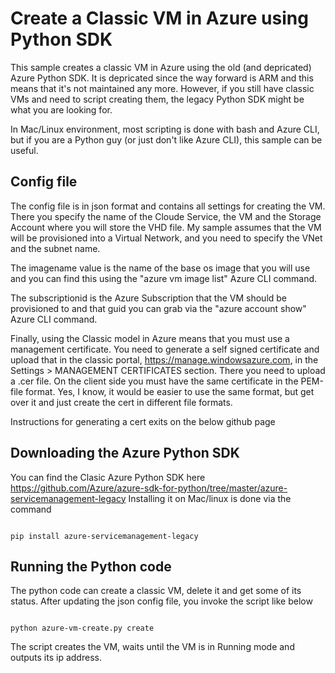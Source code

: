 # Create a Classic VM in Azure using Python SDK

This sample creates a classic VM in Azure using the old (and depricated) Azure Python SDK. 
It is depricated since the way forward is ARM and this means that it's not maintained any more.
However, if you still have classic VMs and need to script creating them, the legacy Python SDK might be what you are looking for.

In Mac/Linux environment, most scripting is done with bash and Azure CLI, but if you are a Python guy (or just don't like Azure CLI), this sample can be useful.

## Config file

The config file is in json format and contains all settings for creating the VM. There you specify the name of the Cloude Service, the VM and the Storage Account where you will store the VHD file.
My sample assumes that the VM will be provisioned into a Virtual Network, and you need to specify the VNet and the subnet name.

The imagename value is the name of the base os image that you will use and you can find this using the "azure vm image list" Azure CLI command.

The subscriptionid is the Azure Subscription that the VM should be provisioned to and that guid you can grab via the "azure account show" Azure CLI command.

Finally, using the Classic model in Azure means that you must use a management certificate. You need to generate a self signed certificate and upload that in the classic portal,
https://manage.windowsazure.com, in the Settings > MANAGEMENT CERTIFICATES section. There you need to upload a .cer file. On the client side you must have the same certificate in the PEM-file format.
Yes, I know, it would be easier to use the same format, but get over it and just create the cert in different file formats.

Instructions for generating a cert exits on the below github page

## Downloading the Azure Python SDK

You can find the Clasic Azure Python SDK here https://github.com/Azure/azure-sdk-for-python/tree/master/azure-servicemanagement-legacy
Installing it on Mac/linux is done via the command 
<pre><code>
pip install azure-servicemanagement-legacy
</code></pre>

## Running the Python code

The python code can create a classic VM, delete it and get some of its status. After updating the json config file, you invoke the script like below

<pre><code>
python azure-vm-create.py create
</code></pre>

The script creates the VM, waits until the VM is in Running mode and outputs its ip address.


